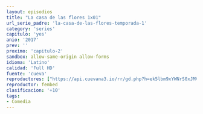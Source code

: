 ```yaml
---
layout: episodios
title: "La casa de las flores 1x01"
url_serie_padre: 'la-casa-de-las-flores-temporada-1'
category: 'series'
capitulo: 'yes'
anio: '2017'
prev: ''
proximo: 'capitulo-2'
sandbox: allow-same-origin allow-forms
idioma: 'Latino'
calidad: 'Full HD'
fuente: 'cueva'
reproductores: ["https://api.cuevana3.io/rr/gd.php?h=ek5lbm9xYWNrS0xJMVp5b21KREk0dFBLbjVkaHhkRGdrOG1jbnBpUnhhS1Z5cVY0bmNTNDVKdTVoV1dacHNMbnM5S0toNnpLcTZiTHpHaVZhcWpIdXJDU3FadVkyUT09"]
reproductor: fembed
clasificacion: '+10'
tags:
- Comedia
---
```












